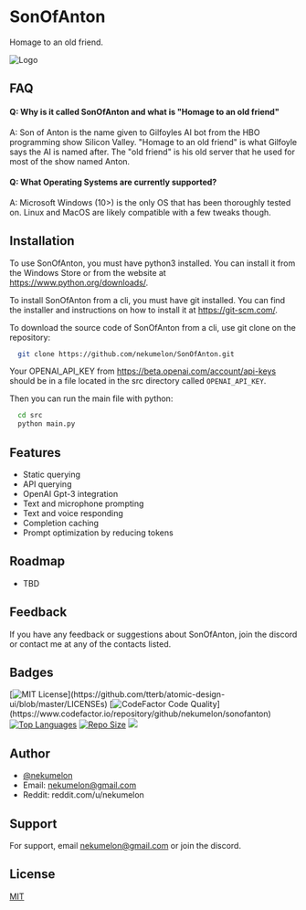 
# SonOfAnton
Homage to an old friend.


![Logo](https://raw.githubusercontent.com/nekumelon/SonOfAnton/main/logo.png)


## FAQ
#### Q: Why is it called SonOfAnton and what is "Homage to an old friend"
A: Son of Anton is the name given to Gilfoyles AI bot from the HBO programming show Silicon Valley. "Homage to an old friend" is what Gilfoyle says the AI is named after. The "old friend" is his old server that he used for most of the show named Anton.

#### Q: What Operating Systems are currently supported?
A: Microsoft Windows (10>) is the only OS that has been thoroughly tested on. Linux and MacOS are likely compatible with a few tweaks though.


## Installation
To use SonOfAnton, you must have python3 installed. You can install it from the Windows Store or from the website at https://www.python.org/downloads/.

To install SonOfAnton from a cli, you must have git installed. You can find the installer and instructions on how to install it at https://git-scm.com/.

To download the source code of SonOfAnton from a cli, use git clone on the repository:
```bash
  git clone https://github.com/nekumelon/SonOfAnton.git
```

Your OPENAI_API_KEY from https://beta.openai.com/account/api-keys should be in a file located in the src directory called `OPENAI_API_KEY`.

Then you can run the main file with python:
```bash
  cd src
  python main.py
```

## Features
- Static querying
- API querying
- OpenAI Gpt-3 integration
- Text and microphone prompting
- Text and voice responding
- Completion caching
- Prompt optimization by reducing tokens

    
## Roadmap
- TBD

## Feedback
If you have any feedback or suggestions about SonOfAnton, join the discord or contact me at any of the contacts listed.


## Badges
[![MIT License](https://img.shields.io/apm/l/atomic-design-ui.svg?)](https://github.com/tterb/atomic-design-ui/blob/master/LICENSEs)
[![CodeFactor Code Quality](https://img.shields.io/codefactor/grade/github/nekumelon/SonOfAnton/main?)](https://www.codefactor.io/repository/github/nekumelon/sonofanton)
[![Top Languages](https://img.shields.io/github/languages/top/nekumelon/SonOfAnton)](https://github.com/nekumelon/SonOfAnton)
[![Repo Size](https://img.shields.io/github/repo-size/nekumelon/SonOfAnton)](https://github.com/nekumelon/SonOfAnton)
[![](https://tokei.rs/b1/github/nekumelon/SonOfAnton)](https://github.com/nekumelon/SonOfAnton)

## Author
- [@nekumelon](https://www.github.com/nekumelon)
- Email: nekumelon@gmail.com
- Reddit: reddit.com/u/nekumelon
## Support
For support, email nekumelon@gmail.com or join the discord.


## License
[MIT](https://choosealicense.com/licenses/mit/)